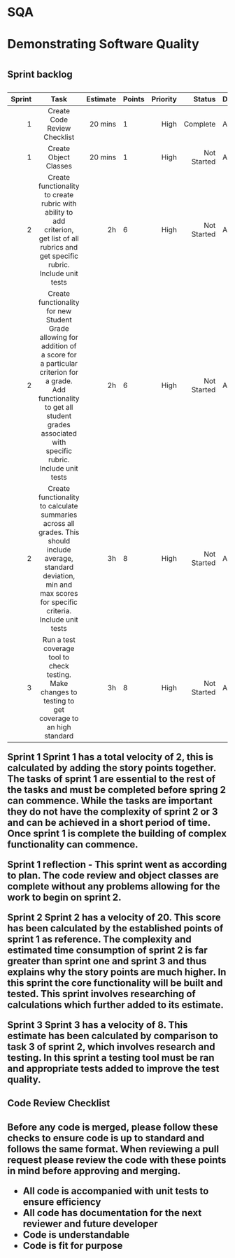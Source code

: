 # SQA
<h1>Demonstrating Software Quality<h1>

<h2>Sprint backlog<h2>

| Sprint 	|                                                                                                         Task                                                                                                        	| Estimate 	| Points 	| Priority 	|      Status 	| Developer 	|
|-------:	|:-------------------------------------------------------------------------------------------------------------------------------------------------------------------------------------------------------------------:	|---------:	|--------	|---------:	|------------:	|-----------	|
|    1   	| Create Code Review Checklist                                                                                                                                                                                        	|  20 mins 	| 1      	|   High   	| Complete 	| Adam      	|
|    1   	| Create Object Classes                                                                                                                                                                                               	|  20 mins 	| 1      	|   High   	| Not Started 	| Adam      	|
|    2   	| Create functionality to create rubric with ability to add criterion, get list of all rubrics and get specific rubric. Include unit tests                                                                            	|    2h    	| 6      	|   High   	| Not Started 	| Adam      	|
|    2   	| Create functionality for new Student Grade allowing for addition of a score for a particular criterion for a grade. Add functionality to get all student grades associated with specific rubric. Include unit tests 	|    2h    	| 6      	|   High   	| Not Started 	| Adam      	|
|    2   	| Create functionality to calculate summaries across all grades. This should include average, standard deviation, min and max scores for specific criteria. Include unit tests                                       	|    3h    	| 8      	|   High   	| Not Started 	| Adam      	|
|    3   	| Run a test coverage tool to check testing. Make changes to testing to get coverage to an high standard                                                                                                              	|    3h    	| 8      	|   High   	| Not Started 	| Adam      	|

**Sprint 1**
Sprint 1 has a total velocity of 2, this is calculated by adding the story points together. The tasks of sprint 1 are essential to the rest of the tasks and must be completed before spring 2 can commence. While the tasks are important they do not have the complexity of sprint 2 or 3 and can be achieved in a short period of time. Once sprint 1 is complete the building of complex functionality can commence.

Sprint 1 reflection - This sprint went as according to plan. The code review and object classes are complete without any problems allowing for the work to begin on sprint 2. 

**Sprint 2**
Sprint 2 has a velocity of 20. This score has been calculated by the established points of sprint 1 as reference. The complexity and estimated time consumption of sprint 2 is far greater than sprint one and sprint 3 and thus explains why the story points are much higher. In this sprint the core functionality will be built and tested. This sprint involves researching of calculations which further added to its estimate.

**Sprint 3**
Sprint 3 has a velocity of 8. This estimate has been calculated by comparison to task 3 of sprint 2, which involves research and testing. In this sprint a testing tool must be ran and appropriate tests added to improve the test quality. 


<h2>Code Review Checklist<h2>

Before any code is merged, please follow these checks to ensure code is up to standard and follows the same format. When reviewing a pull request please review the code with these points in mind before approving and merging.

- All code is accompanied with unit tests to ensure efficiency
- All code has documentation for the next reviewer and future developer
- Code is understandable
- Code is fit for purpose